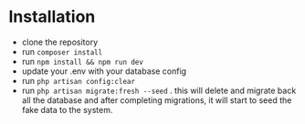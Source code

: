 # Installation

- clone the repository
- run `composer install`
- run `npm install && npm run dev`
- update your .env with your database config
- run `php artisan config:clear`
- run  `php artisan migrate:fresh --seed` . this will delete and migrate back all the database and after completing migrations, it will start to seed the fake data to the system.
